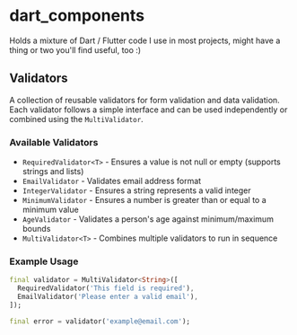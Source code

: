 # dart_components

Holds a mixture of Dart / Flutter code I use in most projects, might have a thing or two you'll find useful, too :)

## Validators

A collection of reusable validators for form validation and data validation. Each validator follows a simple interface and can be used independently or combined using the `MultiValidator`.

### Available Validators

- `RequiredValidator<T>` - Ensures a value is not null or empty (supports strings and lists)
- `EmailValidator` - Validates email address format
- `IntegerValidator` - Ensures a string represents a valid integer
- `MinimumValidator` - Ensures a number is greater than or equal to a minimum value
- `AgeValidator` - Validates a person's age against minimum/maximum bounds
- `MultiValidator<T>` - Combines multiple validators to run in sequence

### Example Usage

```dart
final validator = MultiValidator<String>([
  RequiredValidator('This field is required'),
  EmailValidator('Please enter a valid email'),
]);

final error = validator('example@email.com');
```
